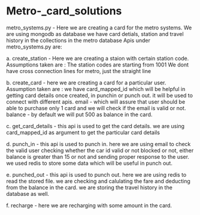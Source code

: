 # Metro-_card_solutions
metro_systems.py - Here we are creating a card for the metro systems. We are using mongodb as database we have card detials, station and travel history in the collections in the metro database Apis under metro_systems.py are:

a. create_station - Here we are creating a staion with certain station code. Assumptions taken are : The station codes are starting from 1001 We dont have cross connection lines for metro, just the straight line

b. create_card - here we are creating a card for a particular user. Assumption taken are : we have card_mapped_id which will be helpful in getting card details once created, in punchin or punch out. it will be used to connect with different apis. email - which will assure that user should be able to purchase only 1 card and we will check if the email is valid or not. balance - by default we will put 500 as balance in the card.

c. get_card_details - this api is used to get the card details. we are using card_mapped_id as argument to get the particular card details

d. punch_in - this api is used to punch in. here we are using email to check the valid user checking whether the car id valid or not blocked or not, either balance is greater than 15 or not and sending proper response to the user. we used redis to store some data which will be useful in punch out.

e. punched_out - this api is used to punch out. here we are using redis to read the stored file. we are checking and calulating the fare and deducting from the balance in the card. we are storing the travel history in the database as well.

f. recharge - here we are recharging with some amount in the card.
